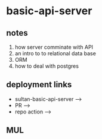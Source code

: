 # basic-api-server


## notes 

1. how server comminate with API 
2. an intro to to relational data base
3. ORM 
4. how to deal with postgres 


## deployment links

- sultan-basic-api-server --> 
- PR --> 
- repo action --> 

## MUL

